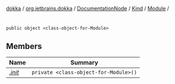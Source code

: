 [dokka](../../../../../index.md) / [org.jetbrains.dokka](../../../../index.md) / [DocumentationNode](../../../index.md) / [Kind](../../index.md) / [Module](../index.md) / [<class-object-for-Module>](index.md)

# <class-object-for-Module>

```
public object <class-object-for-Module>
```
## Members
| Name | Summary |
|------|---------|
|[*.init*](_init_.md)|`private <class-object-for-Module>()`<br>|
